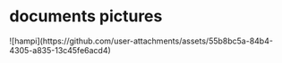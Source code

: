<html>
  <body> 
  <h1>documents pictures</h1>
   ![hampi](https://github.com/user-attachments/assets/55b8bc5a-84b4-4305-a835-13c45fe6acd4)

 </body>
</html>
